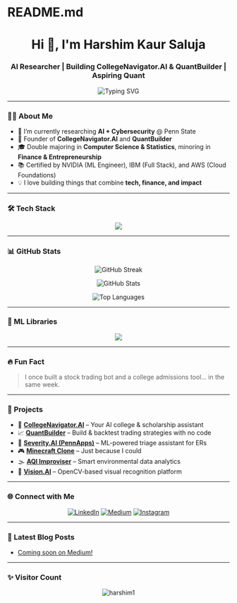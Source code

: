 # README.md

<h1 align="center">Hi 👋, I'm Harshim Kaur Saluja</h1>
<h3 align="center">AI Researcher | Building CollegeNavigator.AI & QuantBuilder | Aspiring Quant</h3>

<p align="center">
  <img src="https://readme-typing-svg.demolab.com?font=Fira+Code&size=22&pause=1000&center=true&vCenter=true&width=500&lines=AI+Researcher+%F0%9F%A7%91%E2%80%8D%F0%9F%92%BB;Building+CollegeNavigator.AI+%F0%9F%93%9A;Building+QuantBuilder+%F0%9F%93%88;Aspiring+Quant+%F0%9F%A7%91%E2%80%8D%F0%9F%93%96;Tech+%7C+Finance+%7C+Entrepreneurship" alt="Typing SVG" />
</p>

---

### 👩‍💻 About Me

- 🔭 I’m currently researching **AI + Cybersecurity** @ Penn State  
- 🚀 Founder of **CollegeNavigator.AI** and **QuantBuilder**  
- 🎓 Double majoring in **Computer Science & Statistics**, minoring in **Finance & Entrepreneurship**  
- 📚 Certified by NVIDIA (ML Engineer), IBM (Full Stack), and AWS (Cloud Foundations)  
- 💡 I love building things that combine **tech, finance, and impact**

---

### 🛠️ Tech Stack

<p align="center">
  <img src="https://skillicons.dev/icons?i=python,c,cpp,js,java,rust,react,html,css,tailwind,javascript,typescript,postgresql,mongodb,mysql,firebase,r,django,aws,gcp,azure,figma,github,git,linux,auth0,cloudfare" />
</p>

---

### 📊 GitHub Stats

<p align="center">
  <img src="https://github-readme-streak-stats.herokuapp.com/?user=harshim1&theme=tokyonight" alt="GitHub Streak" />
</p>
<p align="center">
  <img src="https://github-readme-stats.vercel.app/api?username=harshim1&show_icons=true&theme=tokyonight" alt="GitHub Stats" />
</p>
<p align="center">
  <img src="https://github-readme-stats.vercel.app/api/top-langs/?username=harshim1&layout=compact&theme=tokyonight&langs_count=10" alt="Top Languages" />
</p>

---

### 🧠 ML Libraries

<p align="center">
  <img src="https://skillicons.dev/icons?i=pytorch,tensorflow,scikit-learn,numpy,pandas,matplotlib,seaborn,opencv,transformers,nltk,fastai,flask,fastapi,streamlit,PyTorch" />
</p>

---

### 🔥 Fun Fact
> I once built a stock trading bot and a college admissions tool... in the same week.

---

### 🧩 Projects

- 🚀 [**CollegeNavigator.AI**](https://github.com/harshim1/CollegeNavigator.AI) – Your AI college & scholarship assistant  
- 📈 [**QuantBuilder**](https://github.com/harshim1/QuantBuilder) – Build & backtest trading strategies with no code  
- 🧠 [**Severity.AI (PennApps)**](https://github.com/harshim1/SeverityAI) – ML-powered triage assistant for ERs  
- 🎮 [**Minecraft Clone**](https://github.com/harshim1/Minecraft-Clone) – Just because I could  
- 🌫️ [**AQI Improviser**](https://github.com/harshim1/AQI-Improvizer) – Smart environmental data analytics  
- 🦾 [**Vision.AI**](https://github.com/harshim1/VisionAI) – OpenCV-based visual recognition platform

---

### 🌐 Connect with Me

<p align="center">
  <a href="https://www.linkedin.com/in/harshim/" target="_blank"><img alt="LinkedIn" src="https://img.shields.io/badge/LinkedIn-blue?logo=linkedin&style=for-the-badge"></a>
  <a href="https://medium.com/@harshim1" target="_blank"><img alt="Medium" src="https://img.shields.io/badge/Medium-black?logo=medium&style=for-the-badge"></a>
  <a href="https://www.instagram.com/harshim.codes" target="_blank"><img alt="Instagram" src="https://img.shields.io/badge/Instagram-purple?logo=instagram&style=for-the-badge"></a>
</p>

---

### 📝 Latest Blog Posts

<!-- BLOG-POST-LIST:START -->
<!-- Replace this with dynamic content or manually update -->
- [Coming soon on Medium!](https://medium.com/@harshim1)
<!-- BLOG-POST-LIST:END -->

---

### ✨ Visitor Count

<p align="center">
  <img src="https://komarev.com/ghpvc/?username=harshim1&label=Profile%20views&color=0e75b6&style=flat" alt="harshim1" />
</p>
